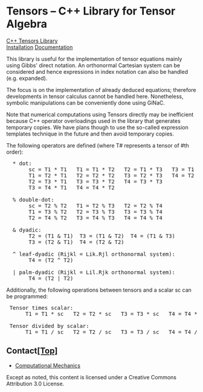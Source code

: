 # Tensors – C++ Library for Tensor Algebra

<!DOCTYPE html>
<html><head>
    <meta http-equiv="Content-Type" content="text/html; charset=UTF-8">
	<title>Tensors: C++ Library for Tensor Algebra</title>
    <link type="text/css" rel="stylesheet" href="README_files/style.css">
    <link type="text/css" rel="stylesheet" href="README_files/prettify.css">
    <script type="text/javascript" src="README_files/prettify.js"></script>
    <script type="text/javascript" src="README_files/godocs.js"></script>
    <script type="text/javascript" src="README_files/mycode.js"></script>
</head>
<body onload="prettyPrint()" id="top">

<div id="topbar"><div class="container">
    <div id="heading"><a href="http://www.nongnu.org/tensors">C++ Tensors Library</a></div>
    <div id="menu">
        <a href="https://www.gnu.org/savannah-checkouts/non-gnu/tensors/install.html">Installation</a>
        <a href="https://www.gnu.org/savannah-checkouts/non-gnu/tensors/doc.html">Documentation</a>
    </div><!-- menu -->
</div></div><!-- topbar/container -->

<div id="page"><div id="content">



<p>This library is useful for the implementation of tensor equations mainly using Gibbs'
direct notation. An orthonormal Cartesian system can be considered and hence expressions in
index notation can also be handled (e.g. expanded).</p>

<p>The focus is on the implementation of already deduced equations; therefore developments
in tensor calculus cannot be handled here. Nonetheless, symbolic manipulations can be
conveniently done using GiNaC.</p>

<p>Note that numerical computations using Tensors directly may be inefficient because C++ operator
overloadings used in the library that generates temporary copies. We have plans though to use
the so-called expression templates technique in the future and then avoid temporary
copies.</p>

<p>The following operators are defined (where T# represents a tensor of #th order):</p>

<pre class="prettyprint"><span class="pln">  </span><span class="pun">*</span><span class="pln"> dot</span><span class="pun">:</span><span class="pln">
       sc </span><span class="pun">=</span><span class="pln"> T1 </span><span class="pun">*</span><span class="pln"> T1   T1 </span><span class="pun">=</span><span class="pln"> T1 </span><span class="pun">*</span><span class="pln"> T2   T2 </span><span class="pun">=</span><span class="pln"> T1 </span><span class="pun">*</span><span class="pln"> T3   T3 </span><span class="pun">=</span><span class="pln"> T1 </span><span class="pun">*</span><span class="pln"> T4
       T1 </span><span class="pun">=</span><span class="pln"> T2 </span><span class="pun">*</span><span class="pln"> T1   T2 </span><span class="pun">=</span><span class="pln"> T2 </span><span class="pun">*</span><span class="pln"> T2   T3 </span><span class="pun">=</span><span class="pln"> T2 </span><span class="pun">*</span><span class="pln"> T3   T4 </span><span class="pun">=</span><span class="pln"> T2 </span><span class="pun">*</span><span class="pln"> T4
       T2 </span><span class="pun">=</span><span class="pln"> T3 </span><span class="pun">*</span><span class="pln"> T1   T3 </span><span class="pun">=</span><span class="pln"> T3 </span><span class="pun">*</span><span class="pln"> T2   T4 </span><span class="pun">=</span><span class="pln"> T3 </span><span class="pun">*</span><span class="pln"> T3
       T3 </span><span class="pun">=</span><span class="pln"> T4 </span><span class="pun">*</span><span class="pln"> T1   T4 </span><span class="pun">=</span><span class="pln"> T4 </span><span class="pun">*</span><span class="pln"> T2

  </span><span class="pun">%</span><span class="pln"> </span><span class="kwd">double</span><span class="pun">-</span><span class="pln">dot</span><span class="pun">:</span><span class="pln">
       sc </span><span class="pun">=</span><span class="pln"> T2 </span><span class="pun">%</span><span class="pln"> T2   T1 </span><span class="pun">=</span><span class="pln"> T2 </span><span class="pun">%</span><span class="pln"> T3   T2 </span><span class="pun">=</span><span class="pln"> T2 </span><span class="pun">%</span><span class="pln"> T4
       T1 </span><span class="pun">=</span><span class="pln"> T3 </span><span class="pun">%</span><span class="pln"> T2   T2 </span><span class="pun">=</span><span class="pln"> T3 </span><span class="pun">%</span><span class="pln"> T3   T3 </span><span class="pun">=</span><span class="pln"> T3 </span><span class="pun">%</span><span class="pln"> T4
       T2 </span><span class="pun">=</span><span class="pln"> T4 </span><span class="pun">%</span><span class="pln"> T2   T3 </span><span class="pun">=</span><span class="pln"> T4 </span><span class="pun">%</span><span class="pln"> T3   T4 </span><span class="pun">=</span><span class="pln"> T4 </span><span class="pun">%</span><span class="pln"> T4

  </span><span class="pun">&amp;</span><span class="pln"> dyadic</span><span class="pun">:</span><span class="pln">
       T2 </span><span class="pun">=</span><span class="pln"> </span><span class="pun">(</span><span class="pln">T1 </span><span class="pun">&amp;</span><span class="pln"> T1</span><span class="pun">)</span><span class="pln">  T3 </span><span class="pun">=</span><span class="pln"> </span><span class="pun">(</span><span class="pln">T1 </span><span class="pun">&amp;</span><span class="pln"> T2</span><span class="pun">)</span><span class="pln">  T4 </span><span class="pun">=</span><span class="pln"> </span><span class="pun">(</span><span class="pln">T1 </span><span class="pun">&amp;</span><span class="pln"> T3</span><span class="pun">)</span><span class="pln">
       T3 </span><span class="pun">=</span><span class="pln"> </span><span class="pun">(</span><span class="pln">T2 </span><span class="pun">&amp;</span><span class="pln"> T1</span><span class="pun">)</span><span class="pln">  T4 </span><span class="pun">=</span><span class="pln"> </span><span class="pun">(</span><span class="pln">T2 </span><span class="pun">&amp;</span><span class="pln"> T2</span><span class="pun">)</span><span class="pln">

  </span><span class="pun">^</span><span class="pln"> leaf</span><span class="pun">-</span><span class="pln">dyadic </span><span class="pun">(</span><span class="typ">Rijkl</span><span class="pln"> </span><span class="pun">=</span><span class="pln"> </span><span class="typ">Lik</span><span class="pun">.</span><span class="typ">Rjl</span><span class="pln"> orthonormal system</span><span class="pun">):</span><span class="pln">
       T4 </span><span class="pun">=</span><span class="pln"> </span><span class="pun">(</span><span class="pln">T2 </span><span class="pun">^</span><span class="pln"> T2</span><span class="pun">)</span><span class="pln">

  </span><span class="pun">|</span><span class="pln"> palm</span><span class="pun">-</span><span class="pln">dyadic </span><span class="pun">(</span><span class="typ">Rijkl</span><span class="pln"> </span><span class="pun">=</span><span class="pln"> </span><span class="typ">Lil</span><span class="pun">.</span><span class="typ">Rjk</span><span class="pln"> orthonormal system</span><span class="pun">):</span><span class="pln">
       T4 </span><span class="pun">=</span><span class="pln"> </span><span class="pun">(</span><span class="pln">T2 </span><span class="pun">|</span><span class="pln"> T2</span><span class="pun">)</span></pre>

<p>Additionally, the following operations between tensors and a scalar sc can be programmed:</p>

<pre class="prettyprint"><span class="pln"> </span><span class="typ">Tensor</span><span class="pln"> times scalar</span><span class="pun">:</span><span class="pln">
      T1 </span><span class="pun">=</span><span class="pln"> T1 </span><span class="pun">*</span><span class="pln"> sc   T2 </span><span class="pun">=</span><span class="pln"> T2 </span><span class="pun">*</span><span class="pln"> sc   T3 </span><span class="pun">=</span><span class="pln"> T3 </span><span class="pun">*</span><span class="pln"> sc   T4 </span><span class="pun">=</span><span class="pln"> T4 </span><span class="pun">*</span><span class="pln"> sc

 </span><span class="typ">Tensor</span><span class="pln"> divided </span><span class="kwd">by</span><span class="pln"> scalar</span><span class="pun">:</span><span class="pln">
      T1 </span><span class="pun">=</span><span class="pln"> T1 </span><span class="pun">/</span><span class="pln"> sc   T2 </span><span class="pun">=</span><span class="pln"> T2 </span><span class="pun">/</span><span class="pln"> sc   T3 </span><span class="pun">=</span><span class="pln"> T3 </span><span class="pun">/</span><span class="pln"> sc   T4 </span><span class="pun">=</span><span class="pln"> T4 </span><span class="pun">/</span><span class="pln"> sc</span></pre>


<h2>Contact<span class="navtop"><a href="#top">[Top]</a></span></h2>
<ul>
<li><a href="http://www.cpmech.com/">Computational Mechanics</a></li>
</ul>


</div></div><!-- page/content -->

<div id="copyright">
Except as noted, this content is licensed under a Creative Commons Attribution 3.0 License.
</div>



</body></html>